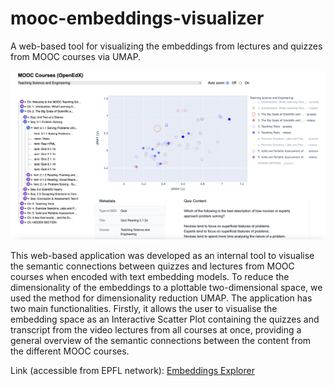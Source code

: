 # mooc-embeddings-visualizer
A web-based tool for visualizing the embeddings from lectures and quizzes from MOOC courses via UMAP.

![alt text](imgs/mooc-vis-1.png)

This web-based application  was developed as an internal tool to visualise the semantic connections between quizzes and lectures from MOOC courses when encoded with text embedding models. To reduce the dimensionality of the embeddings to a plottable two-dimensional space, we used the method for dimensionality reduction UMAP. 
The application has two main functionalities. Firstly, it allows the user to visualise the embedding space as an Interactive Scatter Plot containing the quizzes and transcript from the video lectures from all courses at once, providing a general overview of the semantic connections between the content from the different MOOC courses. 

Link (accessible from EPFL network): [Embeddings Explorer](https://go.epfl.ch/embeddings-explorer)

